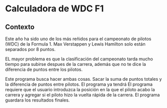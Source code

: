 # Calculadora de WDC F1
## Contexto
Este año ha sido uno de los más reñidos para el campeonato de pilotos (WDC) de la Formula 1. Max Verstappen y Lewis Hamilton solo están separados por 8 puntos.

EL mayor problema es que la clasificación del campeonato tarda mucho tiempo para subirse despues de la carrera, además que no te dice la diferencia de puntos entre los pilotos. 

Este programa busca hacer ambas cosas. Sacar la suma de puntos totales y la diferencia de puntos entre pilotos. El programa ya tendrá El programa requiere que el usuario introduzca la posición en la que el piloto acabo la carrera y agregar si el piloto hizo la vuelta rápida de la carrera. El programa guardara los resultados finales.
